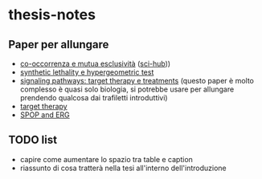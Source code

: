# thesis-notes

## Paper per allungare

- [co-occorrenza e mutua esclusività](https://www.sciencedirect.com/science/article/abs/pii/S2405803321001011) ([sci-hub](https://sci-hub.ru/https://doi.org/10.1016/j.trecan.2021.04.009)))
- [synthetic lethality e hypergeometric test](https://www.ncbi.nlm.nih.gov/pmc/articles/PMC4590705/)
- [signaling pathways: target therapy e treatments](https://www.ncbi.nlm.nih.gov/pmc/articles/PMC8002322/) (questo paper è molto complesso è quasi solo biologia, si potrebbe usare per allungare prendendo qualcosa dai trafiletti introduttivi)
- [target therapy](https://www.cancer.org/cancer/managing-cancer/treatment-types/targeted-therapy/what-is.html)
- [SPOP and ERG](https://www.nature.com/articles/s41467-020-20820-x#Sec2)

## TODO list

- capire come aumentare lo spazio tra table e caption
- riassunto di cosa tratterà nella tesi all'interno dell'introduzione


